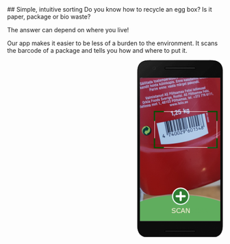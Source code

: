 <DIV CLASS="foo">
## Simple, intuitive sorting
Do you know how to recycle an egg box?
Is it paper, package or bio waste?

The answer can depend on where you live!

Our app makes it easier to be less of a burden to the environment.
It scans the barcode of a package and tells you how and where to put it.

<img src="/assets/androidFrameScan.png" style="float:right;width:200px;">
</DIV>
